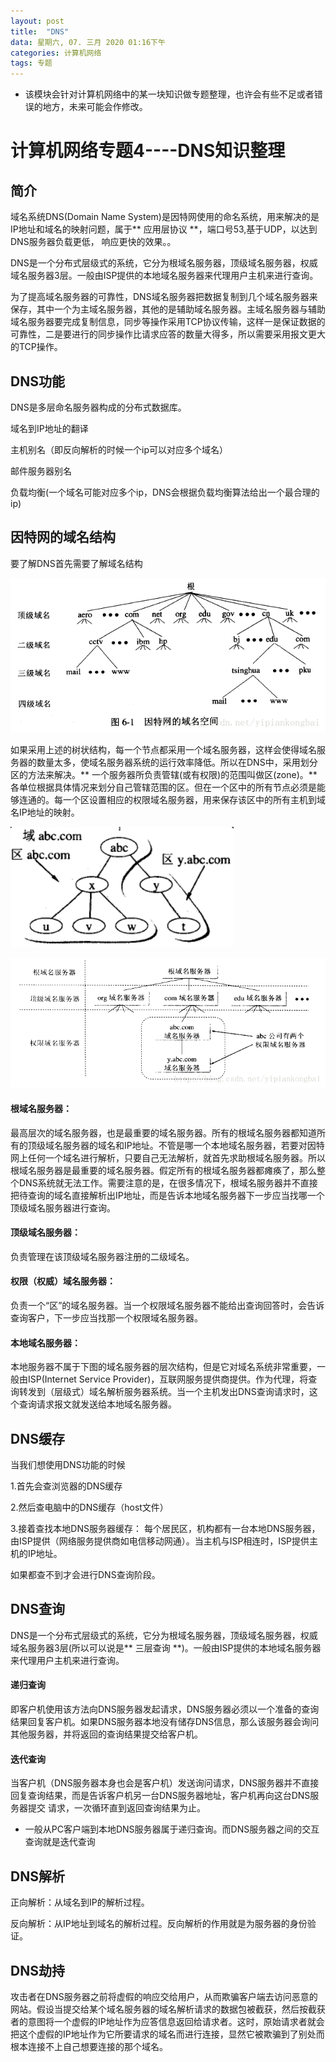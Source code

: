```yaml
---
layout: post
title:  "DNS"
data: 星期六, 07. 三月 2020 01:16下午 
categories: 计算机网络
tags: 专题
---
```

* 该模块会针对计算机网络中的某一块知识做专题整理，也许会有些不足或者错误的地方，未来可能会作修改。

#  计算机网络专题4----DNS知识整理


## 简介

域名系统DNS(Domain Name System)是因特网使用的命名系统，用来解决的是IP地址和域名的映射问题，属于** 应用层协议 **，端口号53,基于UDP，以达到DNS服务器负载更低， 响应更快的效果。。

DNS是一个分布式层级式的系统，它分为根域名服务器，顶级域名服务器，权威域名服务器3层。一般由ISP提供的本地域名服务器来代理用户主机来进行查询。

为了提高域名服务器的可靠性，DNS域名服务器把数据复制到几个域名服务器来保存，其中一个为主域名服务器，其他的是辅助域名服务器。主域名服务器与辅助域名服务器要完成复制信息，同步等操作采用TCP协议传输，这样一是保证数据的可靠性，二是要进行的同步操作比请求应答的数量大得多，所以需要采用报文更大的TCP操作。


## DNS功能
DNS是多层命名服务器构成的分布式数据库。

域名到IP地址的翻译

主机别名（即反向解析的时候一个ip可以对应多个域名）

邮件服务器别名

负载均衡(一个域名可能对应多个ip，DNS会根据负载均衡算法给出一个最合理的ip)


## 因特网的域名结构
>
要了解DNS首先需要了解域名结构

![](imgs/20200307-142720.png)

如果采用上述的树状结构，每一个节点都采用一个域名服务器，这样会使得域名服务器的数量太多，使域名服务器系统的运行效率降低。所以在DNS中，采用划分区的方法来解决。** 一个服务器所负责管辖(或有权限)的范围叫做区(zone)。**各单位根据具体情况来划分自己管辖范围的区。但在一个区中的所有节点必须是能够连通的。每一个区设置相应的权限域名服务器，用来保存该区中的所有主机到域名IP地址的映射。

![](imgs/20200307-143207.png)

![](imgs/20200307-143302.png)

#### 根域名服务器：
最高层次的域名服务器，也是最重要的域名服务器。所有的根域名服务器都知道所有的顶级域名服务器的域名和IP地址。不管是哪一个本地域名服务器，若要对因特网上任何一个域名进行解析，只要自己无法解析，就首先求助根域名服务器。所以根域名服务器是最重要的域名服务器。假定所有的根域名服务器都瘫痪了，那么整个DNS系统就无法工作。需要注意的是，在很多情况下，根域名服务器并不直接把待查询的域名直接解析出IP地址，而是告诉本地域名服务器下一步应当找哪一个顶级域名服务器进行查询。

#### 顶级域名服务器：
负责管理在该顶级域名服务器注册的二级域名。

#### 权限（权威）域名服务器：
负责一个“区”的域名服务器。当一个权限域名服务器不能给出查询回答时，会告诉查询客户，下一步应当找那一个权限域名服务器。

#### 本地域名服务器：
本地服务器不属于下图的域名服务器的层次结构，但是它对域名系统非常重要，一般由ISP(Internet Service Provider)，互联网服务提供商提供。作为代理，将查询转发到（层级式）域名解析服务器系统。当一个主机发出DNS查询请求时，这个查询请求报文就发送给本地域名服务器。


## DNS缓存
当我们想使用DNS功能的时候

1.首先会查浏览器的DNS缓存

2.然后查电脑中的DNS缓存（host文件）

3.接着查找本地DNS服务器缓存： 每个居民区，机构都有一台本地DNS服务器，由ISP提供（网络服务提供商如电信移动网通）。当主机与ISP相连时，ISP提供主机的IP地址。

如果都查不到才会进行DNS查询阶段。

## DNS查询
>
DNS是一个分布式层级式的系统，它分为根域名服务器，顶级域名服务器，权威域名服务器3层(所以可以说是** 三层查询 **)。一般由ISP提供的本地域名服务器来代理用户主机来进行查询。

#### 递归查询
即客户机使用该方法向DNS服务器发起请求，DNS服务器必须以一个准备的查询结果回复客户机。如果DNS服务器本地没有储存DNS信息，那么该服务器会询问其他服务器，并将返回的查询结果提交给客户机。


#### 迭代查询
当客户机（DNS服务器本身也会是客户机）发送询问请求，DNS服务器并不直接回复查询结果，而是告诉客户机另一台DNS服务器地址，客户机再向这台DNS服务器提交
请求，一次循环直到返回查询结果为止。

* 一般从PC客户端到本地DNS服务器属于递归查询。而DNS服务器之间的交互查询就是迭代查询

## DNS解析

正向解析：从域名到IP的解析过程。

反向解析：从IP地址到域名的解析过程。反向解析的作用就是为服务器的身份验证。

## DNS劫持
攻击者在DNS服务器之前将虚假的响应交给用户，从而欺骗客户端去访问恶意的网站。假设当提交给某个域名服务器的域名解析请求的数据包被截获，然后按截获者的意图将一个虚假的IP地址作为应答信息返回给请求者。这时，原始请求者就会把这个虚假的IP地址作为它所要请求的域名而进行连接，显然它被欺骗到了别处而根本连接不上自己想要连接的那个域名。








